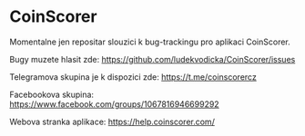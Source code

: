 # CoinScorer

Momentalne jen repositar slouzici k bug-trackingu pro aplikaci CoinScorer.

Bugy muzete hlasit zde: https://github.com/ludekvodicka/CoinScorer/issues

Telegramova skupina je k dispozici zde: https://t.me/coinscorercz

Facebookova skupina: https://www.facebook.com/groups/1067816946699292

Webova stranka aplikace: https://help.coinscorer.com/
